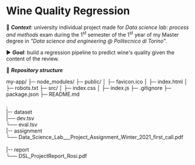 # Wine Quality Regression
:date: ***Context***: university individual project made for *Data science lab: process and methods* exam during the 1<sup>st</sup> semester of the 1<sup>st</sup> year of my Master degree in *"Data science and engineering @ Politecnico di Torino"*.

:arrow_forward: ***Goal***: build a regression pipeline to predict wine's quality given the content of the review.


:file_folder: ***Repository structure***


my-app/
├─ node_modules/
├─ public/
│  ├─ favicon.ico
│  ├─ index.html
│  ├─ robots.txt
├─ src/
│  ├─ index.css
│  ├─ index.js
├─ .gitignore
├─ package.json
├─ README.md






.  
|-- dataset<br>
    |── dev.tsv<br>
    └── eval.tsv<br>
|-- assignment<br>
    └── Data_Science_Lab___Project_Assignment_Winter_2021_first_call.pdf<br>  
|-- report<br>
    └── DSL_ProjectReport_Rosi.pdf<br>

